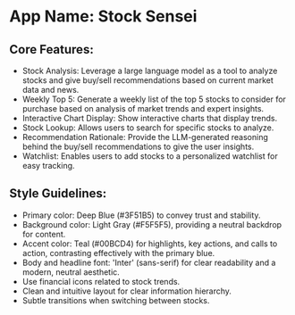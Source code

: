 # **App Name**: Stock Sensei

## Core Features:

- Stock Analysis: Leverage a large language model as a tool to analyze stocks and give buy/sell recommendations based on current market data and news.
- Weekly Top 5: Generate a weekly list of the top 5 stocks to consider for purchase based on analysis of market trends and expert insights.
- Interactive Chart Display: Show interactive charts that display trends.
- Stock Lookup: Allows users to search for specific stocks to analyze.
- Recommendation Rationale: Provide the LLM-generated reasoning behind the buy/sell recommendations to give the user insights.
- Watchlist: Enables users to add stocks to a personalized watchlist for easy tracking.

## Style Guidelines:

- Primary color: Deep Blue (#3F51B5) to convey trust and stability.
- Background color: Light Gray (#F5F5F5), providing a neutral backdrop for content.
- Accent color: Teal (#00BCD4) for highlights, key actions, and calls to action, contrasting effectively with the primary blue.
- Body and headline font: 'Inter' (sans-serif) for clear readability and a modern, neutral aesthetic.
- Use financial icons related to stock trends.
- Clean and intuitive layout for clear information hierarchy.
- Subtle transitions when switching between stocks.